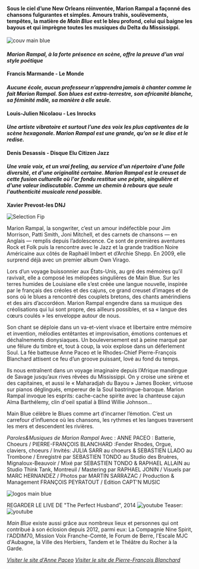 #### Sous le ciel d’une New Orleans réinventée, Marion Rampal a façonné des chansons fulgurantes et simples. Amours trahis, soulèvements, tempêtes, la matière de *Main Blue* est le bleu profond, celui qui baigne les bayous et qui imprègne toutes les musiques du Delta du Mississippi.

 ![couv main blue](images/MarionRampal.MainBlue.couv.jpg)


#### *Marion Rampal, à la forte présence en scène, offre la preuve d’un vrai style poétique*  
__Francis Marmande - Le Monde__  


#### *Aucune école, aucun professeur n’apprendra jamais à chanter comme le fait Marion Rampal. Son blues est extra-terrestre,  son africanité blanche, sa féminité mâle, sa manière à elle seule.*  
__Louis-Julien Nicolaou - Les Inrocks__ 


#### *Une artiste vibratoire et surtout l’une des voix les plus captivantes de la scène hexagonale. Marion Rampal est une grande, qu’on se le dise et le redise.*  
__Denis Desassis - Disque Elu Citizen Jazz__

#### *Une vraie voix, et un vrai feeling, au service d'un répertoire d'une folle diversité, et d'une originalité certaine. Marion Rampal est le creuset de cette fusion culturelle où l'or fondu restitue une pépite, singulière et d'une valeur indiscutable. Comme un chemin à rebours que seule l'authenticité musicale rend possible.*  
__Xavier Prevost-les DNJ__ 

![Selection Fip](images/selectionFip.jpg)

Marion Rampal, la songwriter, c’est un amour indéfectible pour Jim Morrison, Patti Smith, Joni Mitchell, et des carnets de chansons  — en Anglais — remplis depuis l’adolescence. Ce sont de premières aventures Rock et Folk puis la rencontre avec le Jazz  et la grande tradition Noire Américaine aux côtés de Raphaël Imbert et d’Archie Shepp. En 2009, elle surprend déjà avec un premier album Own Virago.

Lors d’un voyage buissonnier aux États-Unis, au gré des mémoires qu’il ravivait, elle a composé les mélopées singulières de Main Blue. Sur les terres humides de Louisiane elle s’est créée une langue nouvelle, inspirée par le français des créoles et des cajuns, ce grand creuset d’images et de sons où le blues a rencontré des couplets bretons, des chants amérindiens et des airs d’accordéon. Marion Rampal engendre dans sa musique des créolisations qui lui sont propre, des ailleurs possibles, et sa « langue des cœurs coulés » les enveloppe autour de nous.

Son chant se déploie dans un va-et-vient vivace et libertaire entre mémoire et invention, mélodies entêtantes et improvisation, émotions contenues et déchaînements dionysiaques. Un bouleversement est à peine marqué par une fêlure du timbre et, tout à coup, la voix explose dans un déferlement Soul. La fée batteuse Anne Paceo et le Rhodes-Chief  Pierre-François Blanchard attisent ce feu d’un groove puissant, lové au fond du temps. 

Ils nous entraînent dans un voyage imaginaire depuis l’Afrique mandingue de Savage jusqu’aux rives rêvées du Mississippi. On y croise une sirène et des capitaines, et aussi le « Maharadjah du Bayou » James Booker, virtuose sur pianos déglingués, empereur de la Soul bastringue-baroque. Marion Rampal invoque les esprits: cache-cache spirite avec la chanteuse cajun Alma Barthélemy, clin d'oeil spatial à Blind Willie Johnson… 

Main Blue célèbre le Blues  comme art d’incarner l’émotion. C’est un carrefour d’influence où les chansons, les rythmes et les langues traversent les mers et descendent les rivières. 


*Paroles&Musiques de Marion Rampal* 
Avec :
ANNE PACEO : Batterie, Choeurs / PIERRE-FRANÇOIS BLANCHARD :Fender Rhodes, Orgue, claviers, choeurs / Invités: JULIA SARR au choeurs & SEBASTIEN LLADO au Trombone / Enregistré par SEBASTIEN TONDO au Studio des Bruères, Mignaloux-Beauvoir / Mixé par SEBASTIEN TONDO & RAPHAEL ALLAIN au Studio Think Tank, Montreuil / Mastering par RAPHAEL JONIN  / Visuels par MARC HERNANDEZ / Photos par MARTIN SARRAZAC / Production & Management FRANÇOIS PEYRATOUT / Edition CAPT'N MUSIC

![logos main blue](/images/barre%20logos%20main%20blue.jpg)

REGARDER LE LIVE DE "The Perfect Husband", 2014
![youtube](https://www.youtube.com/watch?v=mWCdSFWrqH8)
Teaser:![youtube](https://www.youtube.com/watch?v=sIorOkrRm9Q)

*Main Blue* existe aussi grâce aux nombreux lieux et personnes qui ont contribué à son éclosion depuis 2012, parmi eux:  La Compagnie Nine Spirit, l'ADDIM70, Mission Voix Franche-Comté, le Forum de Berre, l'Escale MJC d'Aubagne, la Ville des Herbiers, Tandem et le Théâtre du Rocher à la Garde.

[*Visiter le site d'Anne Paceo*](http://www.annepaceo.com)
[*Visiter le site de Pierre-François Blanchard*](http://www.pierrefrancoisblanchard.com)